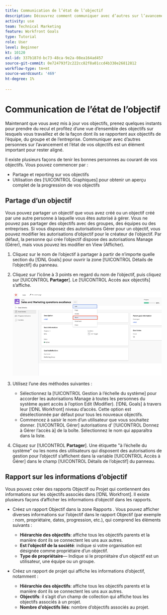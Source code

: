 ```yaml
---
title: Communication de l’état de l’objectif
description: Découvrez comment communiquer avec d’autres sur l’avancement et l’état de vos objectifs dans [!DNL Workfront Goals].
activity: use
team: Technical Marketing
feature: Workfront Goals
type: Tutorial
role: User
level: Beginner
kt: 10120
exl-id: 337b187d-bc73-48ca-9e2a-08ea164ad457
source-git-commit: 0e724793f2c222cc82f8a01ccd4b338e26812812
workflow-type: tm+mt
source-wordcount: '469'
ht-degree: 1%

---
```


# Communication de l’état de l’objectif

Maintenant que vous avez mis à jour vos objectifs, prenez quelques instants pour prendre du recul et profitez d’une vue d’ensemble des objectifs sur lesquels vous travaillez et de la façon dont ils se rapportent aux objectifs de l’équipe, du groupe et de l’entreprise. Communiquer avec d’autres personnes sur l’avancement et l’état de vos objectifs est un élément important pour rester aligné.

Il existe plusieurs façons de tenir les bonnes personnes au courant de vos objectifs. Vous pouvez commencer par :

* Partage et reporting sur vos objectifs
* Utilisation des [!UICONTROL Graphiques] pour obtenir un aperçu complet de la progression de vos objectifs

## Partage d’un objectif

Vous pouvez partager un objectif que vous avez créé ou un objectif créé par une autre personne à laquelle vous êtes autorisé à gérer. Vous ne pouvez pas partager des objectifs avec des groupes, des équipes ou des entreprises. Si vous disposez des autorisations Gérer pour un objectif, vous pouvez modifier les autorisations d’objectif pour le créateur de l’objectif. Par défaut, la personne qui crée l’objectif dispose des autorisations Manage (Gérer), mais vous pouvez les modifier en View (Afficher).

1. Cliquez sur le nom de l’objectif à partager à partir de n’importe quelle section du [!DNL Goals] pour ouvrir la zone [!UICONTROL Détails de l’objectif] du panneau.

1. Cliquez sur l’icône à 3 points en regard du nom de l’objectif, puis cliquez sur [!UICONTROL **Partager**]. Le [!UICONTROL Accès aux objectifs] s’affiche.

   ![Capture d&#39;écran de partage d&#39;un objectif](assets/17-workfront-goals-share-a-goal.png)

1. Utilisez l’une des méthodes suivantes :

   * Sélectionnez la [!UICONTROL Gestion à l’échelle du système] pour accorder les autorisations Manage à toutes les personnes du système ayant accès à l’option Edit (Modifier). [!DNL Goals] à travers leur [!DNL Workfront] niveau d’accès. Cette option est désélectionnée par défaut pour tous les nouveaux objectifs.
   * Commencez à saisir le nom d’un utilisateur que vous souhaitez donner. [!UICONTROL Gérer] autorisations d’ [!UICONTROL Donnez à Gérer l’accès à] de la boîte. Sélectionnez le nom qui apparaîtra dans la liste.

1. Cliquez sur [!UICONTROL **Partager**]. Une étiquette &quot;à l’échelle du système&quot; ou les noms des utilisateurs qui disposent des autorisations de gestion pour l’objectif s’affichent dans la variable [!UICONTROL Accès à Gérer] dans le champ [!UICONTROL Détails de l’objectif] du panneau.

## Rapport sur les informations d’objectif

Vous pouvez créer des rapports Objectif ou Projet qui contiennent des informations sur les objectifs associés dans [!DNL Workfront]. Il existe plusieurs façons d’afficher les informations d’objectif dans les rapports.

* Créez un rapport Objectif dans la zone Rapports . Vous pouvez afficher diverses informations sur l’objectif dans le rapport Objectif (par exemple : nom, propriétaire, dates, progression, etc.), qui comprend les éléments suivants :

   * **Hiérarchie des objectifs**: affiche tous les objectifs parents et la manière dont ils se connectent les uns aux autres.
   * **Est l’objectif de la société**: indique si votre organisation est désignée comme propriétaire d’un objectif.
   * **Type de propriétaire**— Indique si le propriétaire d’un objectif est un utilisateur, une équipe ou un groupe.

* Créez un rapport de projet qui affiche les informations d’objectif, notamment :
   * **Hiérarchie des objectifs**: affiche tous les objectifs parents et la manière dont ils se connectent les uns aux autres.
   * **Objectifs**: il s’agit d’un champ de collection qui affiche tous les objectifs associés à un projet.
   * **Nombre d’objectifs liés**: nombre d’objectifs associés au projet.
